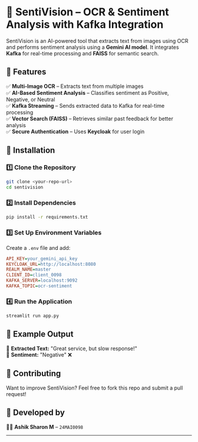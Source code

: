 # 🤖 SentiVision – OCR & Sentiment Analysis with Kafka Integration  

SentiVision is an AI-powered tool that extracts text from images using OCR and performs sentiment analysis using a **Gemini AI model**. It integrates **Kafka** for real-time processing and **FAISS** for semantic search.

## 🚀 Features  
✅ **Multi-Image OCR** – Extracts text from multiple images  
✅ **AI-Based Sentiment Analysis** – Classifies sentiment as Positive, Negative, or Neutral  
✅ **Kafka Streaming** – Sends extracted data to Kafka for real-time processing  
✅ **Vector Search (FAISS)** – Retrieves similar past feedback for better analysis  
✅ **Secure Authentication** – Uses **Keycloak** for user login  

## 🔧 Installation  

### **1️⃣ Clone the Repository**
```bash
git clone <your-repo-url>
cd sentivision
```

### **2️⃣ Install Dependencies**  
```bash
pip install -r requirements.txt
```

### **3️⃣ Set Up Environment Variables**  
Create a `.env` file and add:  
```ini
API_KEY=your_gemini_api_key
KEYCLOAK_URL=http://localhost:8080
REALM_NAME=master
CLIENT_ID=client_0098
KAFKA_SERVER=localhost:9092
KAFKA_TOPIC=ocr-sentiment
```

### **4️⃣ Run the Application**  
```bash
streamlit run app.py
```

## 📜 Example Output  
🔹 **Extracted Text:** "Great service, but slow response!"  
🔹 **Sentiment:** "Negative" ❌  

## 🤝 Contributing  
Want to improve SentiVision? Feel free to fork this repo and submit a pull request!  

## 📌 Developed by  
👨‍💻 **Ashik Sharon M** – `24MAI0098`  

---  


